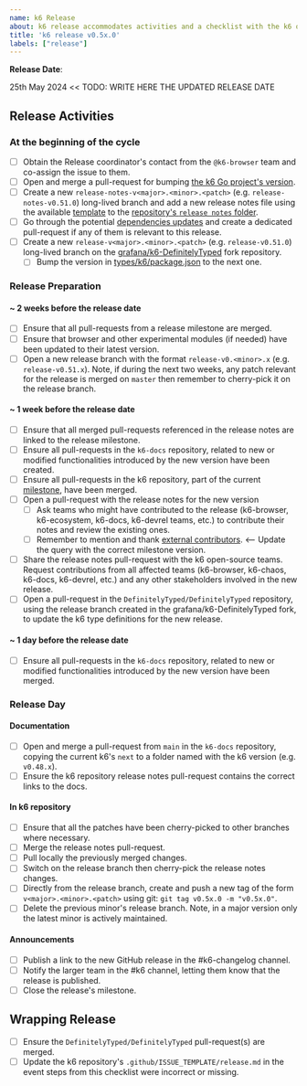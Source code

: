 ```yaml
---
name: k6 Release
about: k6 release accommodates activities and a checklist with the k6 open-source release process.
title: 'k6 release v0.5x.0'
labels: ["release"]
---
```


**Release Date**:

25th May 2024 <<  TODO: WRITE HERE THE UPDATED RELEASE DATE

## Release Activities

### At the beginning of the cycle

- [ ] Obtain the Release coordinator's contact from the `@k6-browser` team and co-assign the issue to them.
- [ ] Open and merge a pull-request for bumping [the k6 Go project's version](https://github.com/grafana/k6/blob/master/lib/consts/consts.go#L11-L12).
- [ ] Create a new `release-notes-v<major>.<minor>.<patch>` (e.g. `release-notes-v0.51.0`) long-lived branch and add a new release notes file using the available [template](https://github.com/grafana/k6/blob/master/release%20notes/template.md) to the [repository's `release notes` folder](https://github.com/grafana/k6/blob/master/release%20notes).
- [ ] Go through the potential [dependencies updates](https://github.com/grafana/k6/blob/master/Dependencies.md) and create a dedicated pull-request if any of them is relevant to this release.
- [ ] Create a new `release-v<major>.<minor>.<patch>` (e.g. `release-v0.51.0`) long-lived branch on the [grafana/k6-DefinitelyTyped](https://github.com/grafana/k6-DefinitelyTyped) fork repository.
    - [ ] Bump the version in [types/k6/package.json](https://github.com/grafana/k6-DefinitelyTyped/blob/master/types/k6/package.json#L4) to the next one.

### Release Preparation

#### ~ 2 weeks before the release date

- [ ] Ensure that all pull-requests from a release milestone are merged.
- [ ] Ensure that browser and other experimental modules (if needed) have been updated to their latest version.
- [ ] Open a new release branch with the format `release-v0.<minor>.x` (e.g. `release-v0.51.x`). Note, if during the next two weeks, any patch relevant for the release is merged on `master` then remember to cherry-pick it on the release branch.

#### ~ 1 week before the release date

- [ ] Ensure that all merged pull-requests referenced in the release notes are linked to the release milestone.
- [ ] Ensure all pull-requests in the `k6-docs` repository, related to new or modified functionalities introduced by the new version have been created.
- [ ] Ensure all pull-requests in the k6 repository, part of the current [milestone](https://github.com/grafana/k6/milestones), have been merged.
- [ ] Open a pull-request with the release notes for the new version
  - [ ] Ask teams who might have contributed to the release (k6-browser, k6-ecosystem, k6-docs, k6-devrel teams, etc.) to contribute their notes and review the existing ones.
  - [ ] Remember to mention and thank [external contributors](https://github.com/search?q=user%3Agrafana+repo%3Ak6+milestone%3A%22v0.51.0%22+-author%3Amstoykov+-author%3Aoleiade+-author%3Ana--+-author%3Acodebien+-author%3Aolegbespalov+-author%3Aandrewslotin+-author%3Ajoanlopez+-author%3Aankur22+-author%3Ainancgumus+-author%3Aszkiba+-author%3Adependabot%5Bbot%5D&type=pullrequests). <-- Update the query with the correct milestone version.
- [ ] Share the release notes pull-request with the k6 open-source teams. Request contributions from all affected teams (k6-browser, k6-chaos, k6-docs, k6-devrel, etc.) and any other stakeholders involved in the new release.
- [ ] Open a pull-request in the `DefinitelyTyped/DefinitelyTyped` repository, using the release branch created in the grafana/k6-DefinitelyTyped fork, to update the k6 type definitions for the new release.

#### ~ 1 day before the release date

- [ ] Ensure all pull-requests in the `k6-docs` repository, related to new or modified functionalities introduced by the new version have been merged.

### Release Day

#### Documentation

- [ ] Open and merge a pull-request from `main` in the `k6-docs` repository, copying the current k6's `next` to a folder named with the k6 version (e.g. `v0.48.x`).
- [ ] Ensure the k6 repository release notes pull-request contains the correct links to the docs.

#### In k6 repository

- [ ] Ensure that all the patches have been cherry-picked to other branches where necessary.
- [ ] Merge the release notes pull-request.
- [ ] Pull locally the previously merged changes.
- [ ] Switch on the release branch then cherry-pick the release notes changes.
- [ ] Directly from the release branch, create and push a new tag of the form `v<major>.<minor>.<patch>` using git: `git tag v0.5x.0 -m "v0.5x.0"`.
- [ ] Delete the previous minor's release branch. Note, in a major version only the latest minor is actively maintained.

#### Announcements

- [ ] Publish a link to the new GitHub release in the #k6-changelog channel.
- [ ] Notify the larger team in the #k6 channel, letting them know that the release is published.
- [ ] Close the release's milestone.

## Wrapping Release

- [ ] Ensure the `DefinitelyTyped/DefinitelyTyped` pull-request(s) are merged.
- [ ] Update the k6 repository's `.github/ISSUE_TEMPLATE/release.md` in the event steps from this checklist were incorrect or missing.
